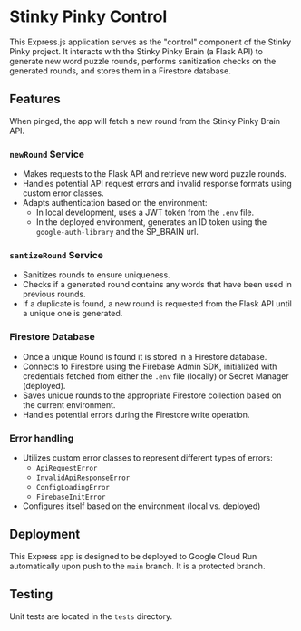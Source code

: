 # Stinky Pinky Control
This Express.js application serves as the "control" component of the Stinky Pinky project. It interacts with the Stinky Pinky Brain (a Flask API) to generate new word puzzle rounds, performs sanitization checks on the generated rounds, and stores them in a Firestore database.

## Features

When pinged, the app will fetch a new round from the Stinky Pinky Brain API.

### `newRound` Service
- Makes requests to the Flask API and retrieve new word puzzle rounds.
- Handles potential API request errors and invalid response formats using custom error classes.
- Adapts authentication based on the environment:
    - In local development, uses a JWT token from the `.env` file.
    - In the deployed environment, generates an ID token using the `google-auth-library` and the SP_BRAIN url.

### `santizeRound` Service
- Sanitizes rounds to ensure uniqueness.
- Checks if a generated round contains any words that have been used in previous rounds.
- If a duplicate is found, a new round is requested from the Flask API until a unique one is generated.

### Firestore Database
- Once a unique Round is found it is stored in a Firestore database.
- Connects to Firestore using the Firebase Admin SDK, initialized with credentials fetched from either the `.env` file (locally) or Secret Manager (deployed).
- Saves unique rounds to the appropriate Firestore collection based on the current environment.
- Handles potential errors during the Firestore write operation.

### Error handling
- Utilizes custom error classes to represent different types of errors:
   - `ApiRequestError`
   - `InvalidApiResponseError`
   - `ConfigLoadingError`
   - `FirebaseInitError`
- Configures itself based on the environment (local vs. deployed)

## Deployment
This Express app is designed to be deployed to Google Cloud Run automatically upon push to the `main` branch. It is a protected branch.

## Testing
Unit tests are located in the `tests` directory.